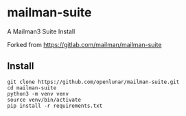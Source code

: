 # mailman-suite
A Mailman3 Suite Install

Forked from https://gitlab.com/mailman/mailman-suite

## Install

```
git clone https://github.com/openlunar/mailman-suite.git
cd mailman-suite
python3 -m venv venv
source venv/bin/activate
pip install -r requirements.txt
```
